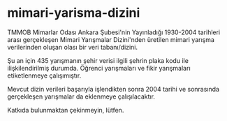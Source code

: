# mimari-yarisma-dizini
 TMMOB Mimarlar Odası Ankara Şubesi'nin Yayınladığı 1930-2004 tarihleri arası gerçekleşen Mimari Yarışmalar Dizini'nden üretilen mimari yarışma verilerinden oluşan olası bir veri tabanı/dizini. 
 
 Şu an için 435 yarışmanın şehir verisi ilgili şehrin plaka kodu ile ilişkilendirilmiş durumda. Öğrenci yarışmaları ve fikir yarışmaları etiketlenmeye çalışımıştır.

Mevcut dizin verileri başarıyla işlendikten sonra 2004 tarihi ve sonrasında gerçekleşen yarışmalar da eklenmeye çalışılacaktır. 

Katkıda bulunmaktan çekinmeyin, lütfen.
